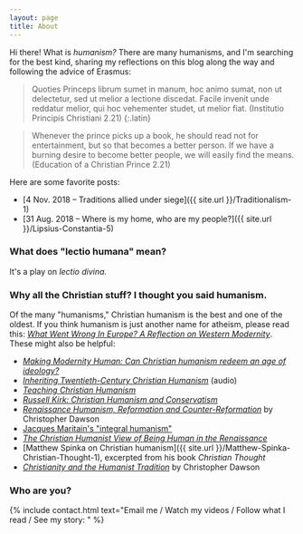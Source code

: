 ```yaml
---
layout: page
title: About
---
```


Hi there! What is *humanism?* There are many humanisms, and I'm searching for the best kind, sharing my reflections on this blog along the way and following the advice of Erasmus:

> Quoties Princeps librum sumet in manum, hoc animo sumat, non ut delectetur, sed ut melior a lectione discedat. Facile invenit unde reddatur melior, qui hoc vehementer studet, ut melior fiat. (Institutio Principis Christiani 2.21)
{:.latin}

> Whenever the prince picks up a book, he should read not for entertainment, but so that becomes a better person. If we have a burning desire to become better people, we will easily find the means. (Education of a Christian Prince 2.21)

Here are some favorite posts:
* [4 Nov. 2018 – Traditions allied under siege]({{ site.url }}/Traditionalism-1)
* [31 Aug. 2018 – Where is my home, who are my people?]({{ site.url }}/Lipsius-Constantia-5)

### What does "lectio humana" mean?

It's a play on *lectio divina.*

### Why all the Christian stuff? I thought you said humanism.

Of the many "humanisms," Christian humanism is the best and one of the oldest. If you think humanism is just another name for atheism, please read this: [*What Went Wrong In Europe? A Reflection on Western Modernity*](https://home.isi.org/what-went-wrong-europebr-reflection-western-modernity). These might also be helpful:

* [*Making Modernity Human: Can Christian humanism redeem an age of ideology?*](http://www.theimaginativeconservative.org/2012/11/making-modernity-human-can-christian.html)
* [*Inheriting Twentieth-Century Christian Humanism*](https://www.ancientfaith.com/specials/the_climacus_conference_2011/inheriting_twentieth_century_christian_humanism) (audio)
* [*Teaching Christian Humanism*](https://www.firstthings.com/article/1996/05/teaching-christian-humanism)
* [*Russell Kirk: Christian Humanism and Conservatism*](http://www.theimaginativeconservative.org/2018/01/russell-kirk-christian-humanism-and-conservatism-vigen-guroian.html)
* [*Renaissance Humanism, Reformation and Counter-Reformation*](https://christopher-dawson.blogspot.com/2015/04/renaissance-humanism-reformation-and.html) by Christopher Dawson
* [Jacques Maritain's "integral humanism"](https://en.wikipedia.org/wiki/Integral_humanism_(Maritain))
* [*The Christian Humanist View of Being Human in the Renaissance*](http://www.theimaginativeconservative.org/2012/05/the-christian-humanist-view-of-being-human-in-the-renaissance.html)
* [Matthew Spinka on Christian humanism]({{ site.url }}/Matthew-Spinka-Christian-Thought-1), excerpted from his book *Christian Thought*
* [*Christianity and the Humanist Tradition*](http://www.theimaginativeconservative.org/2013/06/christianity-and-the-humanist-tradition.html) by Christopher Dawson

### Who are you?

{% include contact.html text="Email me / Watch my videos / Follow what I read / See my story: " %}